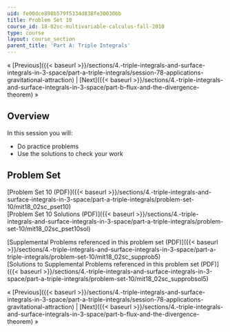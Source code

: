 ```yaml
---
uid: fe00dce898b579f5334d838fe30030bb
title: Problem Set 10
course_id: 18-02sc-multivariable-calculus-fall-2010
type: course
layout: course_section
parent_title: 'Part A: Triple Integrals'
---
```


« [Previous]({{< baseurl >}}/sections/4.-triple-integrals-and-surface-integrals-in-3-space/part-a-triple-integrals/session-78-applications-gravitational-attraction) | [Next]({{< baseurl >}}/sections/4.-triple-integrals-and-surface-integrals-in-3-space/part-b-flux-and-the-divergence-theorem) »

Overview
--------

In this session you will:

*   Do practice problems
*   Use the solutions to check your work

Problem Set
-----------

[Problem Set 10 (PDF)]({{< baseurl >}}/sections/4.-triple-integrals-and-surface-integrals-in-3-space/part-a-triple-integrals/problem-set-10/mit18_02sc_pset10)  
[Problem Set 10 Solutions (PDF)]({{< baseurl >}}/sections/4.-triple-integrals-and-surface-integrals-in-3-space/part-a-triple-integrals/problem-set-10/mit18_02sc_pset10sol)

[Supplemental Problems referenced in this problem set (PDF)]({{< baseurl >}}/sections/4.-triple-integrals-and-surface-integrals-in-3-space/part-a-triple-integrals/problem-set-10/mit18_02sc_supprob5)  
[Solutions to Supplemental Problems referenced in this problem set (PDF)]({{< baseurl >}}/sections/4.-triple-integrals-and-surface-integrals-in-3-space/part-a-triple-integrals/problem-set-10/mit18_02sc_supprobsol5)

« [Previous]({{< baseurl >}}/sections/4.-triple-integrals-and-surface-integrals-in-3-space/part-a-triple-integrals/session-78-applications-gravitational-attraction) | [Next]({{< baseurl >}}/sections/4.-triple-integrals-and-surface-integrals-in-3-space/part-b-flux-and-the-divergence-theorem) »
